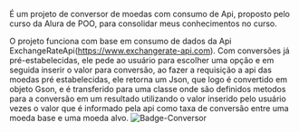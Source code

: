 É um projeto de conversor de moedas com consumo de Api, proposto pelo curso da Alura de POO, para consolidar meus conhecimentos no curso.

O projeto funciona com base em consumo de dados da Api ExchangeRateApi(https://www.exchangerate-api.com).
Com conversões já pré-estabelecidas, ele pede ao usuário para escolher uma opção e em seguida inserir o valor para conversão,
ao fazer a requisição a api das moedas pré estabelecidas, ele retorna um Json, que logo é convertido em objeto Gson,
e é transferido para uma classe onde são definidos metodos para a conversão em um resultado utilizando o valor inserido pelo usuário
vezes o valor que é informado pela api como taxa de conversão entre uma moeda base e uma moeda alvo.
![Badge-Conversor](https://github.com/LuizSSoaresLamp/ConversorDeMoedas/assets/158161042/741775e2-a1cf-4f86-9ccd-77235519b6f2)
